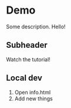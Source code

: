 # Demo
Some description.
Hello!

## Subheader
Watch the tutorial!

## Local dev
1. Open info.html
2. Add new things
